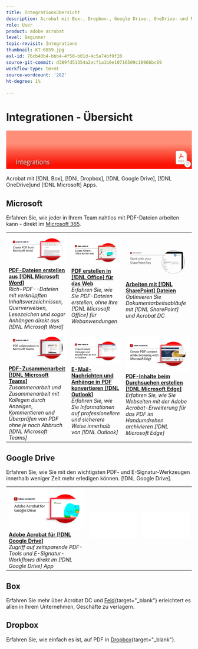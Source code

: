 ```yaml
---
title: Integrationsübersicht
description: Acrobat mit Box-, Dropbox-, Google Drive-, OneDrive- und Microsoft-Apps integrieren
role: User
product: adobe acrobat
level: Beginner
topic-revisit: Integrations
thumbnail: KT-6859.jpg
exl-id: 76cb40b4-bbb4-4f50-b01d-4c5a74bf9f20
source-git-commit: d389fd51354a2ecf1a1b0e10716509c18966bc69
workflow-type: tm+mt
source-wordcount: '282'
ht-degree: 1%

---
```


# Integrationen - Übersicht

![Acrobat Integrate Image](../assets/Hero-Integrate.png)

Acrobat mit [!DNL Box], [!DNL Dropbox], [!DNL Google Drive], [!DNL OneDrive]und [!DNL Microsoft] Apps.

## Microsoft

Erfahren Sie, wie jeder in Ihrem Team nahtlos mit PDF-Dateien arbeiten kann - direkt im [Microsoft 365](https://www.adobe.com/documentcloud/integrations/microsoft-office-365.html).

<table style="table-layout:fixed">
<tr>
  <td>
    <a href="createfromword.md">
      <img alt="PDF-Dateien aus Microsoft Word erstellen" src="../assets/CreateWord.png" />
    </a>
    <div>
    <a href="createfromword.md"><strong>PDF-Dateien erstellen aus [!DNL Microsoft Word]</strong></a>
    </div>
    <em>Rich-PDF--Dateien mit verknüpften Inhaltsverzeichnissen, Querverweisen, Lesezeichen und sogar Anhängen direkt aus [!DNL Microsoft Word]</em>
    <br>
  </td>
  <td>
    <a href="createofficeweb.md">
      <img alt="PDF erstellen in [!DNL Office] für das Web" src="../assets/Officeweb_1280.png" />
    </a>
    <div>
    <a href="createofficeweb.md"><strong>PDF erstellen in [!DNL Office] für das Web</strong></a>
    </div>
    <em>Erfahren Sie, wie Sie PDF-Dateien erstellen, ohne Ihre [!DNL Microsoft Office] für Webanwendungen</em>
    <br>
  </td>  
  <td>
    <a href="acrobatandsp.md">
      <img alt="Arbeiten mit [!DNL SharePoint] Dateien" src="../assets/SharePoint.png" />
    </a>
    <div>
    <a href="acrobatandsp.md"><strong>Arbeiten mit [!DNL SharePoint] Dateien</strong></a>
    </div>
    <em>Optimieren Sie Dokumentarbeitsabläufe mit [!DNL SharePoint] und Acrobat DC</em>
    <br>
  </td>  
</tr>
<tr>
  <td>
    <a href="acrobatandteams.md">
      <img alt="PDF-Zusammenarbeit [!DNL Microsoft Teams]" src="../assets/MicrosoftTeams.png" />
    </a>
    <div>
    <a href="acrobatandteams.md"><strong>PDF-Zusammenarbeit [!DNL Microsoft Teams]</strong></a>
    </div>
    <em>Zusammenarbeit und Zusammenarbeit mit Kollegen durch Anzeigen, Kommentieren und Überprüfen von PDF ohne je nach Abbruch [!DNL Microsoft Teams]</em>
    <br>
  </td>
  <td>
    <a href="outlook.md">
      <img alt="E-Mail-Nachrichten und Anhänge in Outlook in PDF konvertieren" src="../assets/Outlook.jpg" />
    </a>
    <div>
    <a href="outlook.md"><strong>E-Mail-Nachrichten und Anhänge in PDF konvertieren [!DNL Outlook]</strong></a>
    </div>
    <em>Erfahren Sie, wie Sie Informationen auf professionellere und sicherere Weise innerhalb von [!DNL Outlook]</em>
    <br>
  </td>
  <td>
    <a href="edge.md">
      <img alt="PDF-Inhalte beim Durchsuchen erstellen [!DNL Microsoft Edge]" src="../assets/Edge_1280.png" />
    </a>
    <div>
    <a href="edge.md"><strong>PDF-Inhalte beim Durchsuchen erstellen [!DNL Microsoft Edge]</strong></a>
    </div>
    <em>Erfahren Sie, wie Sie Webseiten mit der Adobe Acrobat-Erweiterung für das PDF im Handumdrehen archivieren [!DNL Microsoft Edge]</em>
    <br>
  </td>
</tr>
</table>

## Google Drive

Erfahren Sie, wie Sie mit den wichtigsten PDF- und E-Signatur-Werkzeugen innerhalb weniger Zeit mehr erledigen können. [!DNL Google Drive].

<table style="table-layout:fixed">
<tr>
  <td>
    <a href="acrobatandgoogle.md">
      <img alt="Adobe Acrobat für Google Drive" src="../assets/acrobatgoogle.jpg" />
    </a>
    <div>
    <a href="acrobatandgoogle.md"><strong>Adobe Acrobat für [!DNL Google Drive]</strong></a>
    </div>
    <em>Zugriff auf zeitsparende PDF-Tools und E-Signatur-Workflows direkt im [!DNL Google Drive] App</em>
    <br>
  </td>
  <td>
   <img alt="Abstand" src="../assets/Whitespacer.png" />
    <div>
    <br>
  </td>
  <td>
   <img alt="Abstand" src="../assets/Whitespacer.png" />
    <div>
    <br>
  </td>
</tr>
</table>

## Box

Erfahren Sie mehr über Acrobat DC und [Feld](https://www.adobe.com/documentcloud/integrations/box.html){target=&quot;_blank&quot;} erleichtert es allen in Ihrem Unternehmen, Geschäfte zu verlagern.

## Dropbox

Erfahren Sie, wie einfach es ist, auf PDF in [Dropbox](https://www.adobe.com/documentcloud/integrations/dropbox.html){target=&quot;_blank&quot;}.
